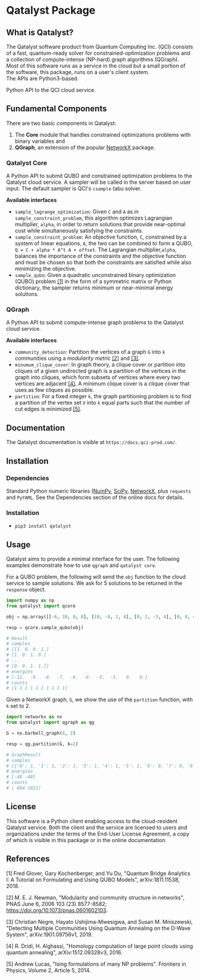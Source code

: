 # Qatalyst Package

## What is Qatalyst?

The Qatalyst software product from Quantum Computing Inc. (QCI) consists 
of a fast, quantum-ready solver for constrained-optimization problems and 
a collection of compute-intense (NP-hard) graph algorithms (QGraph).  
Most of this software runs as a service in the cloud
but a small portion of the software, this package, runs on a user's client system.  
The APIs are Python3-based.

Python API to the QCI cloud service.

## Fundamental Components

There are two basic components in Qatalyst: 

1. The **Core** module that handles constrained optimizations problems with binary variables and 
2. **QGraph**, an extension of the popular [NetworkX](https://networkx.github.io/) package.  

### Qatalyst Core 

A Python API to submit QUBO and constrained optimization problems to the Qatalyst cloud service. 
A sampler will be called in the server based on user input. The default sampler is 
QCI's `csample` tabu solver. 

**Available interfaces**

* `sample_lagrange_optimization`: Given `C` and `A` as in `sample_constraint_problem`, this algorithm optimizes Lagrangian multiplier, `alpha`, in 
order to return solutions that provide near-optimal cost while simultaneously satisfying the constraints. 
* `sample_constraint_problem`: An objective function, `C`, constrained by a system of linear equations, `A`, the two can be combined to form a QUBO,  
`Q = C + alpha * A^t A + offset`. The Lagrangian multiplier,`alpha`, balances the importance of the constraints and the objective function and must be chosen so that both the constraints are satisfied while also minimizing the objective.
* `sample_qubo`: Given a quadratic unconstrained binary optimization (QUBO) problem [[1]](#1) in the form of a symmetric matrix or Python dictionary, the sampler returns minimum or near-minimal energy solutions.

### QGraph

A Python API to submit compute-intense graph problems to the Qatalyst cloud service. 

**Available interfaces**

* `community_detection`: Partition the vertices of a graph `G` into `k` communities using a *modularity metric* [[2]](#2) and [[3]](#3).
* `minumum_clique_cover`: In graph theory, a clique cover or partition into cliques of a given undirected graph is a 
partition of the vertices in the graph into cliques, which form subsets of vertices where every two vertices are adjacent [[4]](#4). A minimum clique cover is a clique cover that uses as few cliques as possible. 
* `partition`: For a fixed integer `k`, the graph partitioning problem is to find a 
  partition of the vertex set `V` into `k` equal parts such that the number
  of cut edges is minimized [[5]](#5).  

## Documentation

The Qatalyst documentation is visible at `https://docs.qci-prod.com/`.

## Installation

### Dependencies

Standard Python numeric libraries ([NumPy](https://numpy.org/), [SciPy](https://scipy.org/), [NetworkX](https://networkx.github.io/), plus `requests` and `PyYAML`. See the Dependencies section of the online docs for details.

### Installation

* `pip3 install qatalyst`

## Usage

Qatalyst aims to provide a minimal interface for the user. The following examples demonstrate how to use `qgraph` and `qatalyst core`.

For a QUBO problem, the following will send the `obj` function to the cloud service to sample solutions. We ask for 5 solutions 
to be returned in the `response` object.

```python
import numpy as np
from qatalyst import qcore

obj = np.array([[-6, 10, 0, 0], [10, -8, 2, 8], [0, 2, -3, 4], [0, 8, 4, -5]])

resp = qcore.sample_qubo(obj)

# Result
# samples
# [[1. 0. 0. 1.]
# [1. 0. 1. 0.]
# ...
# [0. 0. 1. 1.]]
# energies
# [-11.  -9.  -8.  -7.  -6.  -6.  -5.  -3.   0.   0.]
# counts
# [1 1 1 1 1 1 1 1 1 1]
```

Given a NetworkX graph, `G`, we show the use of the `partition` function, with `k` set to 2.

```python
import networkx as nx
from qatalyst import qgraph as qg

G = nx.barbell_graph(4, 2)

resp = qg.partition(G, k=2)

# GraphResult
# samples
# [{'0': 1, '1': 1, '2': 1, '3': 1, '4': 1, '5': 1, '6': 0, '7': 0, '8': 0, '9': 0}, ..., {'0': 1, '1': 1, '2': 1, '3': 0, '4': 0, '5': 0, '6': 0, '7': 1, '8': 1, '9': 1}]
# energies
# [-48 -48]
# counts
# [ 684 1812]
```

## License

This software is a Python client enabling access to the cloud-resident Qatalyst service.
Both the client and the service are licensed to users and organizations under the terms
of the End-User License Agreement, a copy of which is visible in this package or in the
online documentation.

## References
<a id="1">[1]</a> 
Fred Glover, Gary Kochenberger, and Yu Du, "Quantum Bridge Analytics I: A Tutorial on Formulating and Using QUBO Models", arXiv:1811.11538, 2018.

<a id="2">[2]</a> 
M. E. J. Newman, "Modularity and community structure in networks",
PNAS June 6, 2006 103 (23) 8577-8582; https://doi.org/10.1073/pnas.0601602103.  

<a id="3">[3]</a>
Christian Negre, Hayato Ushijima-Mwesigwa, and Susan M. Mniszewski, "Detecting Multiple Communities Using Quantum Annealing on the D-Wave System", arXiv:1901.09756v1, 2019.

<a id="4">[4]</a>
R. Dridi, H. Alghassi, "Homology computation of large point clouds using quantum annealing", arXiv:1512.09328v3, 2016.

<a id="5">[5]</a>
Andrew Lucas, "Ising formulations of many NP problems". Frontiers in Physics, Volume 2, Article 5, 2014.

